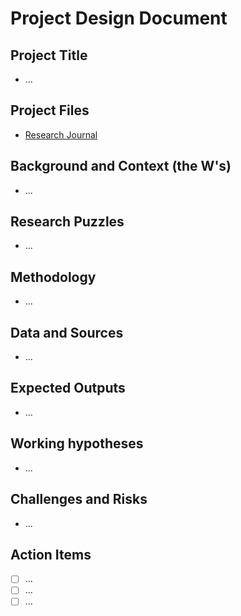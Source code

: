 # Project Design Document

## Project Title

- ...

## Project Files

- [Research Journal](../journal/research_journal.md)

## Background and Context (the W's)

- ...

## Research Puzzles

- ...

## Methodology

- ...

## Data and Sources

- ...

## Expected Outputs

- ...

## Working hypotheses

- ...

## Challenges and Risks

- ...

## Action Items

- [ ] ...
- [ ] ...
- [ ] ...
